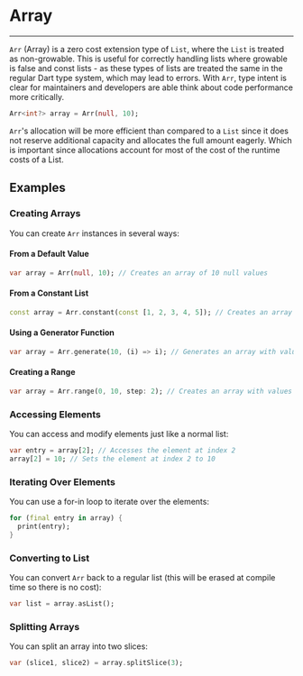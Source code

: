 # Array
***
`Arr` (Array) is a zero cost extension type of `List`, where the `List` is treated as non-growable. This is useful for correctly handling lists where growable is false and const lists - as these types of lists are treated the same in the regular Dart type system, which may lead to errors. With `Arr`, type intent is clear for maintainers and developers are able think about code performance more critically.
```dart
Arr<int?> array = Arr(null, 10);
```
`Arr`'s allocation will be more efficient than compared to a `List` since it does not reserve additional capacity and allocates the full amount eagerly. Which is important since allocations account for most of the cost of the runtime costs of a List.

## Examples

### Creating Arrays

You can create `Arr` instances in several ways:

#### From a Default Value

```dart
var array = Arr(null, 10); // Creates an array of 10 null values
```

#### From a Constant List

```dart
const array = Arr.constant(const [1, 2, 3, 4, 5]); // Creates an array from a constant list
```

#### Using a Generator Function

```dart
var array = Arr.generate(10, (i) => i); // Generates an array with values from 0 to 9
```

#### Creating a Range

```dart
var array = Arr.range(0, 10, step: 2); // Creates an array with values [0, 2, 4, 6, 8]
```

### Accessing Elements

You can access and modify elements just like a normal list:

```dart
var entry = array[2]; // Accesses the element at index 2
array[2] = 10; // Sets the element at index 2 to 10
```

### Iterating Over Elements

You can use a for-in loop to iterate over the elements:

```dart
for (final entry in array) {
  print(entry);
}
```

### Converting to List

You can convert `Arr` back to a regular list (this will be erased at compile time so there is no cost):

```dart
var list = array.asList();
```

### Splitting Arrays

You can split an array into two slices:

```dart
var (slice1, slice2) = array.splitSlice(3);
```